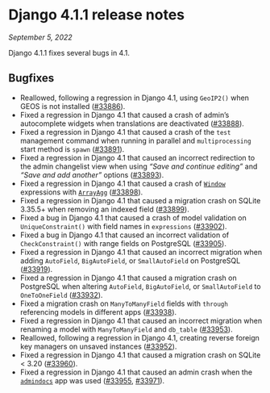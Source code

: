 # Django 4.1.1 release notes

*September 5, 2022*

Django 4.1.1 fixes several bugs in 4.1.

## Bugfixes

* Reallowed, following a regression in Django 4.1, using `GeoIP2()` when GEOS
  is not installed ([#33886](https://code.djangoproject.com/ticket/33886)).
* Fixed a regression in Django 4.1 that caused a crash of admin’s autocomplete
  widgets when translations are deactivated ([#33888](https://code.djangoproject.com/ticket/33888)).
* Fixed a regression in Django 4.1 that caused a crash of the `test`
  management command when running in parallel and `multiprocessing` start
  method is `spawn` ([#33891](https://code.djangoproject.com/ticket/33891)).
* Fixed a regression in Django 4.1 that caused an incorrect redirection to the
  admin changelist view when using  *“Save and continue editing”* and  *“Save and
  add another”* options ([#33893](https://code.djangoproject.com/ticket/33893)).
* Fixed a regression in Django 4.1 that caused a crash of
  [`Window`](../ref/models/expressions.md#django.db.models.expressions.Window) expressions with
  [`ArrayAgg`](../ref/contrib/postgres/aggregates.md#django.contrib.postgres.aggregates.ArrayAgg) ([#33898](https://code.djangoproject.com/ticket/33898)).
* Fixed a regression in Django 4.1 that caused a migration crash on SQLite
  3.35.5+ when removing an indexed field ([#33899](https://code.djangoproject.com/ticket/33899)).
* Fixed a bug in Django 4.1 that caused a crash of model validation on
  `UniqueConstraint()` with field names in `expressions` ([#33902](https://code.djangoproject.com/ticket/33902)).
* Fixed a bug in Django 4.1 that caused an incorrect validation of
  `CheckConstraint()` with range fields on PostgreSQL ([#33905](https://code.djangoproject.com/ticket/33905)).
* Fixed a regression in Django 4.1 that caused an incorrect migration when
  adding `AutoField`, `BigAutoField`, or `SmallAutoField` on PostgreSQL
  ([#33919](https://code.djangoproject.com/ticket/33919)).
* Fixed a regression in Django 4.1 that caused a migration crash on PostgreSQL
  when altering `AutoField`, `BigAutoField`, or `SmallAutoField` to
  `OneToOneField` ([#33932](https://code.djangoproject.com/ticket/33932)).
* Fixed a migration crash on `ManyToManyField` fields with `through`
  referencing models in different apps ([#33938](https://code.djangoproject.com/ticket/33938)).
* Fixed a regression in Django 4.1 that caused an incorrect migration when
  renaming a model with `ManyToManyField` and `db_table` ([#33953](https://code.djangoproject.com/ticket/33953)).
* Reallowed, following a regression in Django 4.1, creating reverse foreign key
  managers on unsaved instances ([#33952](https://code.djangoproject.com/ticket/33952)).
* Fixed a regression in Django 4.1 that caused a migration crash on SQLite <
  3.20 ([#33960](https://code.djangoproject.com/ticket/33960)).
* Fixed a regression in Django 4.1 that caused an admin crash when the
  [`admindocs`](../ref/contrib/admin/admindocs.md#module-django.contrib.admindocs) app was used ([#33955](https://code.djangoproject.com/ticket/33955),
  [#33971](https://code.djangoproject.com/ticket/33971)).
